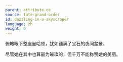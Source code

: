 ```yaml
---
parent: attribute.ce
source: fate-grand-order
id: dazzling-in-a-skyscraper
language: zh
weight: 0
---
```


俯瞰眼下整座曼哈顿，犹如铺满了宝石的夜间盆景。

尽管她在其中也算最为璀璨的，但千万不能称赞她的美丽。
